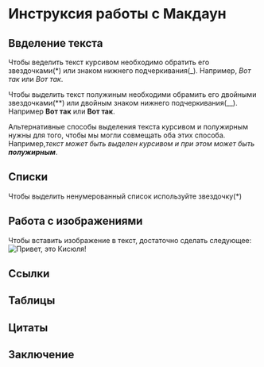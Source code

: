 # Инструксия работы с Макдаун

## Ввделение текста

Чтобы веделить текст курсивом необходимо обратить его звездочками(*) или знаком нижнего подчеркивания(_). Например, *Вот так* или _Вот так_.

Чтобы выделить текст полужиным необходими обрамить его двойными звездочками(**) или двойным знаком нижнего подчеркивания(__). Например **Вот так** или __Вот так__.

Альтернативные способы выделения текста курсивом и полужирным нужны для того, чтобы мы могли совмещать оба этих способа. Например,_текст может быть выделен курсивом и при этом может быть **полужирным**_.

## Списки

Чтобы выделить ненумерованный список используйте звездочку(*)

## Работа с изображениями

Чтобы вставить изображение в текст, достаточно сделать следующее: 
![Привет, это Кисюля!](cat.jpg) 

## Cсылки

## Таблицы

## Цитаты

## Заключение


